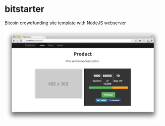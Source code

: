 bitstarter
==========

Bitcoin crowdfunding site template with NodeJS webserver

![alt tag](https://github.com/paulyv/bitstarter/raw/master/screenshot1.png)
